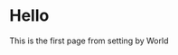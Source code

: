 <!-- TITLE: Home -->
<!-- SUBTITLE: A quick summary of Home -->

# Hello

This is the first page from setting by World